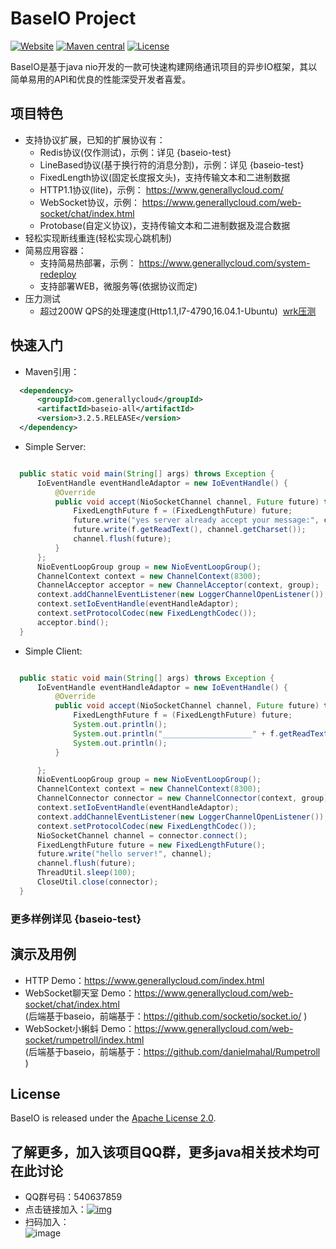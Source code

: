 
# BaseIO Project

[![Website](https://img.shields.io/badge/website-generallycloud-green.svg)](https://www.generallycloud.com)
[![Maven central](https://img.shields.io/badge/maven%20central-3.2.5.Release-green.svg)](http://mvnrepository.com/artifact/com.generallycloud/baseio-all)
[![License](https://img.shields.io/badge/License-Apache%202.0-585ac2.svg)](https://github.com/generallycloud/baseio/blob/master/LICENSE.txt)

BaseIO是基于java nio开发的一款可快速构建网络通讯项目的异步IO框架，其以简单易用的API和优良的性能深受开发者喜爱。

## 项目特色

 * 支持协议扩展，已知的扩展协议有：
   * Redis协议(仅作测试)，示例：详见 {baseio-test}
   * LineBased协议(基于换行符的消息分割)，示例：详见 {baseio-test}
   * FixedLength协议(固定长度报文头)，支持传输文本和二进制数据
   * HTTP1.1协议(lite)，示例： https://www.generallycloud.com/
   * WebSocket协议，示例： https://www.generallycloud.com/web-socket/chat/index.html 
   * Protobase(自定义协议)，支持传输文本和二进制数据及混合数据
 * 轻松实现断线重连(轻松实现心跳机制)
 * 简易应用容器：
   * 支持简易热部署，示例： https://www.generallycloud.com/system-redeploy
   * 支持部署WEB，微服务等(依据协议而定)
 * 压力测试
   * 超过200W QPS的处理速度(Http1.1,I7-4790,16.04.1-Ubuntu)  [wrk压测](/baseio-documents/load-test/load-test-http.txt)
 
## 快速入门

 * Maven引用：

  ```xml  
	<dependency>
		<groupId>com.generallycloud</groupId>
		<artifactId>baseio-all</artifactId>
		<version>3.2.5.RELEASE</version>
	</dependency>  
  ```
  
 * Simple Server:

  ```Java

    public static void main(String[] args) throws Exception {
        IoEventHandle eventHandleAdaptor = new IoEventHandle() {
            @Override
            public void accept(NioSocketChannel channel, Future future) throws Exception {
                FixedLengthFuture f = (FixedLengthFuture) future;
                future.write("yes server already accept your message:", channel.getCharset());
                future.write(f.getReadText(), channel.getCharset());
                channel.flush(future);
            }
        };
        NioEventLoopGroup group = new NioEventLoopGroup();
        ChannelContext context = new ChannelContext(8300);
        ChannelAcceptor acceptor = new ChannelAcceptor(context, group);
        context.addChannelEventListener(new LoggerChannelOpenListener());
        context.setIoEventHandle(eventHandleAdaptor);
        context.setProtocolCodec(new FixedLengthCodec());
        acceptor.bind();
    }

  ```

 * Simple Client:

  ```Java

    public static void main(String[] args) throws Exception {
        IoEventHandle eventHandleAdaptor = new IoEventHandle() {
            @Override
            public void accept(NioSocketChannel channel, Future future) throws Exception {
                FixedLengthFuture f = (FixedLengthFuture) future;
                System.out.println();
                System.out.println("____________________" + f.getReadText());
                System.out.println();
            }

        };
        NioEventLoopGroup group = new NioEventLoopGroup();
        ChannelContext context = new ChannelContext(8300);
        ChannelConnector connector = new ChannelConnector(context, group);
        context.setIoEventHandle(eventHandleAdaptor);
        context.addChannelEventListener(new LoggerChannelOpenListener());
        context.setProtocolCodec(new FixedLengthCodec());
        NioSocketChannel channel = connector.connect();
        FixedLengthFuture future = new FixedLengthFuture();
        future.write("hello server!", channel);
        channel.flush(future);
        ThreadUtil.sleep(100);
        CloseUtil.close(connector);
    }

  ```

###	更多样例详见 {baseio-test}

## 演示及用例
 * HTTP Demo：https://www.generallycloud.com/index.html
 * WebSocket聊天室 Demo：https://www.generallycloud.com/web-socket/chat/index.html                                
  (后端基于baseio，前端基于：https://github.com/socketio/socket.io/ )
 * WebSocket小蝌蚪 Demo：https://www.generallycloud.com/web-socket/rumpetroll/index.html                                
  (后端基于baseio，前端基于：https://github.com/danielmahal/Rumpetroll )

## License

BaseIO is released under the [Apache License 2.0](http://www.apache.org/licenses/LICENSE-2.0).

## 了解更多，加入该项目QQ群，更多java相关技术均可在此讨论
 * QQ群号码：540637859
 * 点击链接加入：[![img](http://pub.idqqimg.com/wpa/images/group.png)](http://shang.qq.com/wpa/qunwpa?idkey=2bd71e10d876bb6035fa0ddc6720b5748fc8985cb666e17157d17bcfbd2bdaef)
 * 扫码加入：<br />  ![image](/baseio-documents/popularize/java-io-group-code-small.png)
